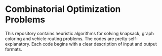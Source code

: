 # Combinatorial Optimization Problems
This repository contains heuristic algorithms for solving knapsack, graph coloring and vehicle routing problems. 
The codes are pretty self-explanatory. Each code begins with a clear description of input and output formats.
